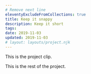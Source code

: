 ```yaml
---
# Remove next line
eleventyExcludeFromCollections: true
title: Keep it snappy
description: Keep it short
tags:
date: 2019-11-03
updated: 2019-11-03
# layout: layouts/project.njk
---
```


This is the project clip.

<!END clip>

This is the rest of the project.
